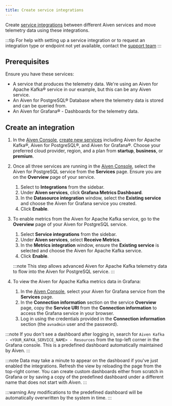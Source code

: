```yaml
---
title: Create service integrations
---
```


Create [service integrations](/docs/platform/concepts/service-integration) between different Aiven services and move telemetry data using these integrations.

:::tip
For help with setting up a service integration or to request an integration type or
endpoint not yet available, contact the [support team](mailto:support@aiven.io)
:::

## Prerequisites

Ensure you have these services:

-   A service that produces the telemetry data. We're using an Aiven for
    Apache Kafka® service in our example, but this can be any Aiven service.
-   An Aiven for PostgreSQL® Database where the telemetry data is stored
    and can be queried from.
-   An Aiven for Grafana® - Dashboards for the telemetry data.

## Create an integration

1.  In the [Aiven Console](https://console.aiven.io/),
    [create new services](create_new_service) including Aiven for Apache Kafka®, Aiven for
    PostgreSQL®, and Aiven for Grafana®. Choose your preferred cloud
    provider, region, and a plan from **startup**, **business**, or
    **premium**.

1.  Once all three services are running in the [Aiven
    Console](https://console.aiven.io/), select the Aiven for PostgreSQL
    service from the **Services** page. Ensure you are on the
    **Overview** page of your service.

    1.  Select to **Integrations** from the sidebar.
    1.  Under **Aiven services**, click **Grafana Metrics Dashboard**.
    1.  In the **Datasource integration** window, select the **Existing
        service** and choose the Aiven for Grafana service
        you created.
    1.  Click **Enable**.

1.  To enable metrics from the Aiven for Apache Kafka service, go to the
    **Overview** page of your Aiven for PostgreSQL service.

    1.  Select **Service integrations** from the sidebar.
    1.  Under **Aiven services**, select **Receive Metrics**.
    1.  In the **Metrics integration** window, ensure the **Existing
        service** is selected and choose the Aiven for
        Apache Kafka service.
    1.  Click **Enable**.

    :::note
    This step allows advanced Aiven for Apache Kafka telemetry data to
    flow into the Aiven for PostgreSQL service.
    :::

1.  To view the Aiven for Apache Kafka metrics data in Grafana:

    1.  In the [Aiven Console](https://console.aiven.io/), select your
        Aiven for Grafana service from the **Services** page.
    1.  In the **Connection information** section on the service
        **Overview** page, copy the **Service URI** from the
        **Connection information** to access the Grafana service in your
        browser.
    1.  Log in using the credentials provided in the **Connection
        information** section (the `avnadmin` user and the password).

:::note
If you don't see a dashboard after logging in, search for
`Aiven Kafka - <YOUR_KAFKA_SERVICE_NAME> - Resources` from the top-left
corner in the Grafana console. This is a predefined dashboard
automatically maintained by Aiven.
:::

:::note
Data may take a minute to appear on the dashboard if you've just
enabled the integrations. Refresh the view by reloading the page from
the top-right corner. You can create custom dashboards either from
scratch in Grafana or by saving a copy of the predefined dashboard under
a different name that does not start with *Aiven*.
:::

:::warning
Any modifications to the predefined dashboard will be automatically
overwritten by the system in time.
:::
